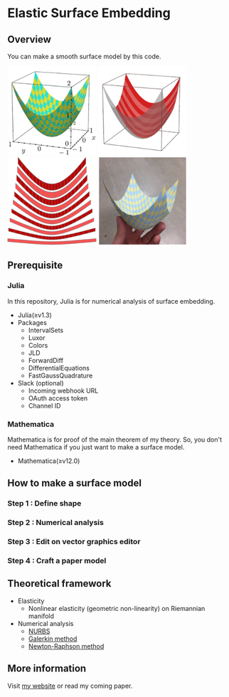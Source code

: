 # Elastic Surface Embedding

## Overview
You can make a smooth surface model by this code.

<img src="img/Paraboloid1.png" width="200">
<img src="img/Paraboloid2.png" width="200">
<img src="img/Paraboloid3.png" width="200">
<img src="img/Paraboloid4.png" width="200">

## Prerequisite
### Julia
In this repository, Julia is for numerical analysis of surface embedding.

* Julia(≥v1.3)
* Packages
    * IntervalSets
    * Luxor
    * Colors
    * JLD
    * ForwardDiff
    * DifferentialEquations
    * FastGaussQuadrature
* Slack (optional)
    * Incoming webhook URL
    * OAuth access token
    * Channel ID

### Mathematica
Mathematica is for proof of the main theorem of my theory.
So, you don't need Mathematica if you just want to make a surface model.

* Mathematica(≥v12.0)


## How to make a surface model
### Step 1 : Define shape


### Step 2 : Numerical analysis


### Step 3 : Edit on vector graphics editor


### Step 4 : Craft a paper model


## Theoretical framework

* Elasticity
    * Nonlinear elasticity (geometric non-linearity) on Riemannian manifold
* Numerical analysis
    * [NURBS](https://en.wikipedia.org/wiki/Non-uniform_rational_B-spline)
    * [Galerkin method](https://en.wikipedia.org/wiki/Galerkin_method)
    * [Newton-Raphson method](https://en.wikipedia.org/wiki/Newton%27s_method)

## More information
Visit [my website](https://hyrodium.github.io/Profile/) or read my coming paper.
